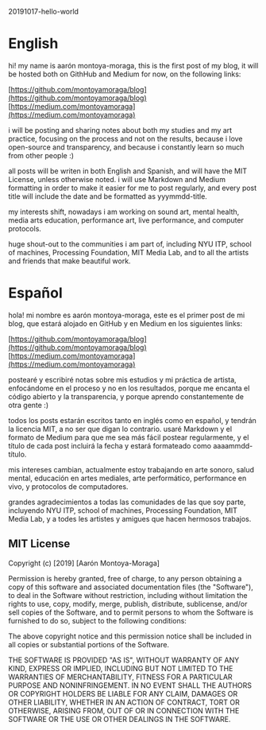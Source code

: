 20191017-hello-world

# English

hi! my name is aarón montoya-moraga, this is the first post of my blog, it will be hosted both on GithHub and Medium for now, on the following links:

[https://github.com/montoyamoraga/blog](https://github.com/montoyamoraga/blog)
[https://medium.com/montoyamoraga](https://medium.com/montoyamoraga)

i will be posting and sharing notes about both my studies and my art practice, focusing on the process and not on the results, because i love open-source and transparency, and because i constantly learn so much from other people :)

all posts will be writen in both English and Spanish, and will have the MIT License, unless otherwise noted. i will use Markdown and Medium formatting in order to make it easier for me to post regularly, and every post title will include the date and be formatted as yyymmdd-title.

my interests shift, nowadays i am working on sound art, mental health, media arts education, performance art, live performance, and computer protocols.

huge shout-out to the communities i am part of, including NYU ITP, school of machines, Processing Foundation, MIT Media Lab, and to all the artists and friends that make beautiful work.

# Español

hola! mi nombre es aarón montoya-moraga, este es el primer post de mi blog, que estará alojado en GitHub y en Medium en los siguientes links:

[https://github.com/montoyamoraga/blog](https://github.com/montoyamoraga/blog)
[https://medium.com/montoyamoraga](https://medium.com/montoyamoraga)

postearé y escribiré notas sobre mis estudios y mi práctica de artista, enfocándome en el proceso y no en los resultados, porque me encanta el código abierto y la transparencia, y porque aprendo constantemente de otra gente :)

todos los posts estarán escritos tanto en inglés como en español, y tendrán la licencia MIT, a no ser que digan lo contrario. usaré Markdown y el formato de Medium para que me sea más fácil postear regularmente, y el título de cada post incluirá la fecha y estará formateado como aaaammdd-título.

mis intereses cambian, actualmente estoy trabajando en arte sonoro, salud mental, educación en artes mediales, arte performático, performance en vivo, y protocolos de computadores.

grandes agradecimientos a todas las comunidades de las que soy parte, incluyendo NYU ITP, school of machines, Processing Foundation, MIT Media Lab, y a todes les artistes y amigues que hacen hermosos trabajos.

## MIT License

Copyright (c) [2019] [Aarón Montoya-Moraga]

Permission is hereby granted, free of charge, to any person obtaining a copy
of this software and associated documentation files (the "Software"), to deal
in the Software without restriction, including without limitation the rights
to use, copy, modify, merge, publish, distribute, sublicense, and/or sell
copies of the Software, and to permit persons to whom the Software is
furnished to do so, subject to the following conditions:

The above copyright notice and this permission notice shall be included in all
copies or substantial portions of the Software.

THE SOFTWARE IS PROVIDED "AS IS", WITHOUT WARRANTY OF ANY KIND, EXPRESS OR
IMPLIED, INCLUDING BUT NOT LIMITED TO THE WARRANTIES OF MERCHANTABILITY,
FITNESS FOR A PARTICULAR PURPOSE AND NONINFRINGEMENT. IN NO EVENT SHALL THE
AUTHORS OR COPYRIGHT HOLDERS BE LIABLE FOR ANY CLAIM, DAMAGES OR OTHER
LIABILITY, WHETHER IN AN ACTION OF CONTRACT, TORT OR OTHERWISE, ARISING FROM,
OUT OF OR IN CONNECTION WITH THE SOFTWARE OR THE USE OR OTHER DEALINGS IN THE
SOFTWARE.
